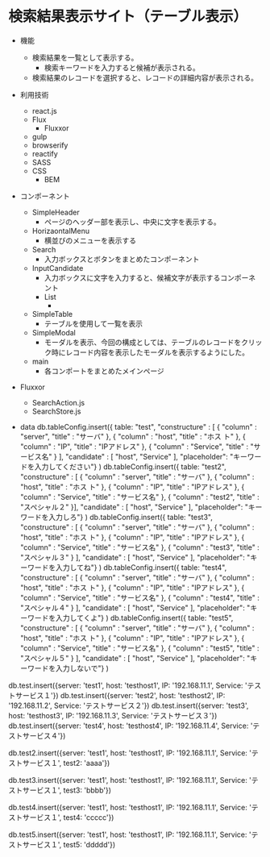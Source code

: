 # 検索結果表示サイト（テーブル表示）

* 機能
	* 検索結果を一覧として表示する。
		* 検索キーワードを入力すると候補が表示される。
	* 検索結果のレコードを選択すると、レコードの詳細内容が表示される。

* 利用技術
	* react.js
	* Flux
		* Fluxxor
	* gulp
	* browserify
	* reactify
	* SASS
	* CSS
		* BEM

* コンポーネント
	* SimpleHeader
		* ページのヘッダー部を表示し、中央に文字を表示する。
	* HorizaontalMenu
		* 横並びのメニューを表示する
	* Search
		* 入力ボックスとボタンをまとめたコンポーネント
	* InputCandidate
		* 入力ボックスに文字を入力すると、候補文字が表示するコンポーネント
		* List
			* <datalist>タグ配下に<option>タグの複数生成するコンポーネント
	* SimpleTable
		* テーブルを使用して一覧を表示
	* SimpleModal
		* モーダルを表示、今回の構成としては、テーブルのレコードをクリック時にレコード内容を表示したモーダルを表示するようにした。
	* main
		* 各コンポートをまとめたメインページ

* Fluxxor
	* SearchAction.js
	* SearchStore.js



* data
db.tableConfig.insert({ table: "test", "constructure" : [ { "column" : "server", "title" : "サーバ" }, { "column" : "host", "title" : "ホス ト" }, { "column" : "IP", "title" : "IPアドレス" }, { "column" : "Service", "title" : "サービス名" } ], "candidate" : [ "host", "Service" ], "placeholder": "キーワードを入力してください"} )
db.tableConfig.insert({ table: "test2", "constructure" : [ { "column" : "server", "title" : "サーバ" }, { "column" : "host", "title" : "ホス ト" }, { "column" : "IP", "title" : "IPアドレス" }, { "column" : "Service", "title" : "サービス名" }, { "column" : "test2", "title" : "スペシャル２" }], "candidate" : [ "host", "Service" ], "placeholder": "キーワードを入力しろ"} )
db.tableConfig.insert({ table: "test3", "constructure" : [ { "column" : "server", "title" : "サーバ" }, { "column" : "host", "title" : "ホス ト" }, { "column" : "IP", "title" : "IPアドレス" }, { "column" : "Service", "title" : "サービス名" }, { "column" : "test3", "title" : "スペシャル３" } ], "candidate" : [ "host", "Service" ], "placeholder": "キーワードを入力してね"} )
db.tableConfig.insert({ table: "test4", "constructure" : [ { "column" : "server", "title" : "サーバ" }, { "column" : "host", "title" : "ホス ト" }, { "column" : "IP", "title" : "IPアドレス" }, { "column" : "Service", "title" : "サービス名" }, { "column" : "test4", "title" : "スペシャル４" } ], "candidate" : [ "host", "Service" ], "placeholder": "キーワードを入力してくよ"} )
db.tableConfig.insert({ table: "test5", "constructure" : [ { "column" : "server", "title" : "サーバ" }, { "column" : "host", "title" : "ホス ト" }, { "column" : "IP", "title" : "IPアドレス" }, { "column" : "Service", "title" : "サービス名" }, { "column" : "test5", "title" : "スペシャル５" } ], "candidate" : [ "host", "Service" ], "placeholder": "キーワードを入力しないで"} )


db.test.insert({server: 'test1', host: 'testhost1', IP: '192.168.11.1', Service: 'テストサービス１'})
db.test.insert({server: 'test2', host: 'testhost2', IP: '192.168.11.2', Service: 'テストサービス２'})
db.test.insert({server: 'test3', host: 'testhost3', IP: '192.168.11.3', Service: 'テストサービス３'})
db.test.insert({server: 'test4', host: 'testhost4', IP: '192.168.11.4', Service: 'テストサービス４'})

db.test2.insert({server: 'test1', host: 'testhost1', IP: '192.168.11.1', Service: 'テストサービス１', test2: 'aaaa'})

db.test3.insert({server: 'test1', host: 'testhost1', IP: '192.168.11.1', Service: 'テストサービス１', test3: 'bbbb'})

db.test4.insert({server: 'test1', host: 'testhost1', IP: '192.168.11.1', Service: 'テストサービス１', test4: 'ccccc'})

db.test5.insert({server: 'test1', host: 'testhost1', IP: '192.168.11.1', Service: 'テストサービス１', test5: 'ddddd'})


